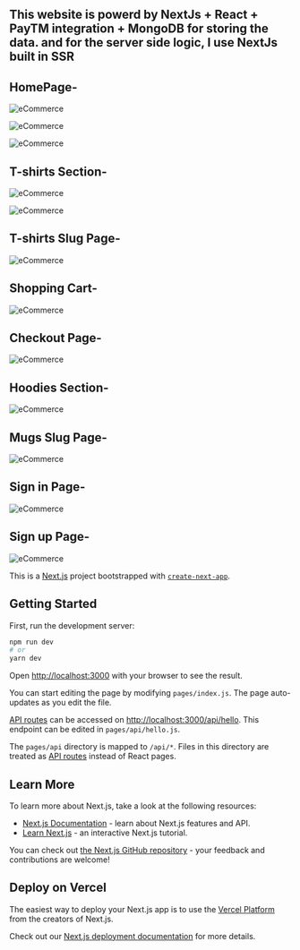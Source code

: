 ## This website is powerd by NextJs + React + PayTM integration + MongoDB for storing the data. and for the server side logic, I use NextJs built in SSR

## HomePage-

![eCommerce](screenshots/1.png) 

![eCommerce](screenshots/2.png) 

![eCommerce](screenshots/3.png) 

## T-shirts Section-

![eCommerce](screenshots/4.png)

![eCommerce](screenshots/5.png)

## T-shirts Slug Page-

![eCommerce](screenshots/6.png)

## Shopping Cart-

![eCommerce](screenshots/7.png)

## Checkout Page-

![eCommerce](screenshots/8.png)

## Hoodies Section-

![eCommerce](screenshots/9.png)

## Mugs Slug Page-

![eCommerce](screenshots/10.png)

## Sign in Page-

![eCommerce](screenshots/11.png)

## Sign up Page-

![eCommerce](screenshots/12.png)  


This is a [Next.js](https://nextjs.org/) project bootstrapped with [`create-next-app`](https://github.com/vercel/next.js/tree/canary/packages/create-next-app).

## Getting Started

First, run the development server:

```bash
npm run dev
# or
yarn dev
```

Open [http://localhost:3000](http://localhost:3000) with your browser to see the result.

You can start editing the page by modifying `pages/index.js`. The page auto-updates as you edit the file.

[API routes](https://nextjs.org/docs/api-routes/introduction) can be accessed on [http://localhost:3000/api/hello](http://localhost:3000/api/hello). This endpoint can be edited in `pages/api/hello.js`.

The `pages/api` directory is mapped to `/api/*`. Files in this directory are treated as [API routes](https://nextjs.org/docs/api-routes/introduction) instead of React pages.

## Learn More

To learn more about Next.js, take a look at the following resources:

- [Next.js Documentation](https://nextjs.org/docs) - learn about Next.js features and API.
- [Learn Next.js](https://nextjs.org/learn) - an interactive Next.js tutorial.

You can check out [the Next.js GitHub repository](https://github.com/vercel/next.js/) - your feedback and contributions are welcome!

## Deploy on Vercel

The easiest way to deploy your Next.js app is to use the [Vercel Platform](https://vercel.com/new?utm_medium=default-template&filter=next.js&utm_source=create-next-app&utm_campaign=create-next-app-readme) from the creators of Next.js.

Check out our [Next.js deployment documentation](https://nextjs.org/docs/deployment) for more details.
